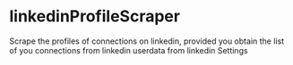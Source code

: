 # linkedinProfileScraper
Scrape the profiles of connections on linkedin, provided you obtain the list of you connections from linkedin userdata from linkedin Settings
